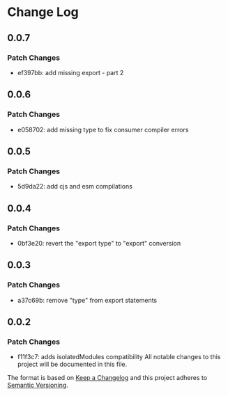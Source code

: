 # Change Log

## 0.0.7

### Patch Changes

- ef397bb: add missing export - part 2

## 0.0.6

### Patch Changes

- e058702: add missing type to fix consumer compiler errors

## 0.0.5

### Patch Changes

- 5d9da22: add cjs and esm compilations

## 0.0.4

### Patch Changes

- 0bf3e20: revert the "export type" to "export" conversion

## 0.0.3

### Patch Changes

- a37c69b: remove "type" from export statements

## 0.0.2

### Patch Changes

- f11f3c7: adds isolatedModules compatibility
  All notable changes to this project will be documented in this file.

The format is based on [Keep a Changelog](http://keepachangelog.com/)
and this project adheres to [Semantic Versioning](http://semver.org/).
